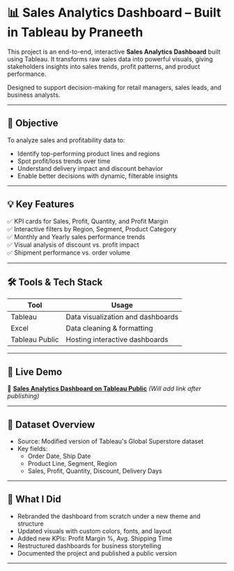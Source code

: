 # 📊 Sales Analytics Dashboard – Built in Tableau by Praneeth 

This project is an end-to-end, interactive **Sales Analytics Dashboard** built using Tableau. It transforms raw sales data into powerful visuals, giving stakeholders insights into sales trends, profit patterns, and product performance.

Designed to support decision-making for retail managers, sales leads, and business analysts.

---

## 🎯 Objective

To analyze sales and profitability data to:
- Identify top-performing product lines and regions
- Spot profit/loss trends over time
- Understand delivery impact and discount behavior
- Enable better decisions with dynamic, filterable insights

---

## 💡 Key Features

✅ KPI cards for Sales, Profit, Quantity, and Profit Margin  
✅ Interactive filters by Region, Segment, Product Category  
✅ Monthly and Yearly sales performance trends  
✅ Visual analysis of discount vs. profit impact  
✅ Shipment performance vs. order volume

---

## 🛠️ Tools & Tech Stack

| Tool     | Usage                          |
|----------|---------------------------------|
| Tableau  | Data visualization and dashboards |
| Excel    | Data cleaning & formatting        |
| Tableau Public | Hosting interactive dashboards |

---

## 🔗 Live Demo

🚀 **[Sales Analytics Dashboard on Tableau Public](#)** *(Will add link after publishing)*

---

## 📂 Dataset Overview

- Source: Modified version of Tableau's Global Superstore dataset
- Key fields:
  - Order Date, Ship Date
  - Product Line, Segment, Region
  - Sales, Profit, Quantity, Discount, Delivery Days

---

## 🧠 What I Did

- Rebranded the dashboard from scratch under a new theme and structure  
- Updated visuals with custom colors, fonts, and layout  
- Added new KPIs: Profit Margin %, Avg. Shipping Time  
- Restructured dashboards for business storytelling  
- Documented the project and published a public version

---



